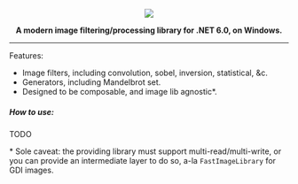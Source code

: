 
<p align="center">
  <img src="https://raw.githubusercontent.com/aauger/FilterDotNet/master/FilterDotNet.png">
</p>
  
<p align="center" style="font-weight:bold">A modern image filtering/processing library for .NET 6.0, on Windows.<p>

----

Features:
- Image filters, including convolution, sobel, inversion, statistical, &c.
- Generators, including Mandelbrot set.
- Designed to be composable, and image lib agnostic*.

##### How to use:

TODO



\* Sole caveat: the providing library must support multi-read/multi-write, or you can provide an intermediate layer to do so, a-la `FastImageLibrary` for GDI images.


